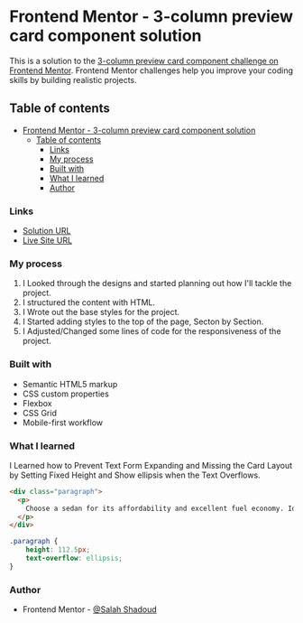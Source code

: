 # Frontend Mentor - 3-column preview card component solution

This is a solution to the [3-column preview card component challenge on Frontend Mentor](https://www.frontendmentor.io/challenges/3column-preview-card-component-pH92eAR2-). Frontend Mentor challenges help you improve your coding skills by building realistic projects. 

## Table of contents

- [Frontend Mentor - 3-column preview card component solution](#frontend-mentor---3-column-preview-card-component-solution)
  - [Table of contents](#table-of-contents)
    - [Links](#links)
    - [My process](#my-process)
    - [Built with](#built-with)
    - [What I learned](#what-i-learned)
    - [Author](#author)


### Links

- [Solution URL](https://www.frontendmentor.io/solutions/3-column-preview-card-html-css-flexbox-css-grid-media-queries-x5gQ-vqa1Q)
- [Live Site URL](https://3-column-preview-card-dfjs.vercel.app/)

### My process

1. I Looked through the designs and started planning out how I'll tackle the project.
2. I structured the content with HTML.
3. I Wrote out the base styles for the project.
4. I Started adding styles to the top of the page, Secton by Section.
5. I Adjusted/Changed some lines of code for the responsiveness of the project.

### Built with

- Semantic HTML5 markup
- CSS custom properties
- Flexbox
- CSS Grid
- Mobile-first workflow


### What I learned

I Learned how to Prevent Text Form Expanding and Missing the Card Layout by Setting Fixed Height and Show ellipsis when the Text Overflows.

```html
<div class="paragraph">
  <p>
    Choose a sedan for its affordability and excellent fuel economy. Ideal for cruising in the city or on your next road trip.
  </p>
</div>
```

```css
.paragraph {
    height: 112.5px;
    text-overflow: ellipsis;
}
```

### Author

- Frontend Mentor - [@Salah Shadoud](https://www.frontendmentor.io/profile/SalahShadoud)
